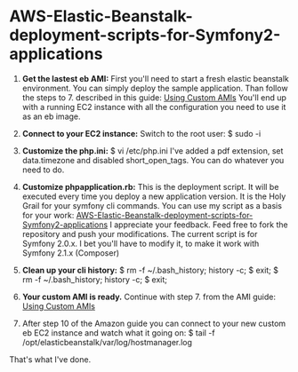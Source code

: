 AWS-Elastic-Beanstalk-deployment-scripts-for-Symfony2-applications
==================================================================

1. **Get the lastest eb AMI:** First you'll need to start a fresh elastic beanstalk environment. You can simply deploy the sample application. Than follow the steps to 7. described in this guide: [Using Custom AMIs](http://docs.amazonwebservices.com/elasticbeanstalk/latest/dg/using-features.customami.html)
You'll end up with a running EC2 instance with all the configuration you need to use it as an eb image.

2. **Connect to your EC2 instance:** Switch to the root user:
$ sudo -i

3. **Customize the php.ini:** 
$ vi /etc/php.ini
I've added a pdf extension, set data.timezone and disabled 
short_open_tags. You can do whatever you need to do.

4. **Customize phpapplication.rb:** This is the deployment script. It will be executed every time you deploy a new application version. It is the Holy Grail for your symfony cli commands.
You can use my script as a basis for your work:
[AWS-Elastic-Beanstalk-deployment-scripts-for-Symfony2-applications](https://github.com/spy23/AWS-Elastic-Beanstalk-deployment-scripts-for-Symfony2-applications)
I appreciate your feedback. Feed free to fork the repository and push your modifications. The current script is for Symfony 2.0.x. I bet you'll have to modify it, to make it work with Symfony 2.1.x (Composer) 

5. **Clean up your cli history:**
$ rm -f ~/.bash_history; history -c;
$ exit;
$ rm -f ~/.bash_history; history -c;
$ exit;

6. **Your custom AMI is ready.** Continue with step 7. from the AMI guide: [Using Custom AMIs](http://docs.amazonwebservices.com/elasticbeanstalk/latest/dg/using-features.customami.html)

7. After step 10 of the Amazon guide you can connect to your new custom eb EC2 instance and watch what it going on:
$ tail -f /opt/elasticbeanstalk/var/log/hostmanager.log

That's what I've done.